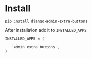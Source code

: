 # Install


    pip install django-admin-extra-buttons


After installation add it to ``INSTALLED_APPS``

    INSTALLED_APPS = (
       ...
       'admin_extra_buttons',
    )
